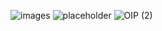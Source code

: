 
![images](https://github.com/samik1234/hello/assets/82882143/f2b119be-9bf2-40af-9173-f0ce81f41f5f)
![placeholder](https://github.com/samik1234/hello/assets/82882143/b4a14ad9-4048-4982-a841-00abfa6c4dad)
![OIP (2)](https://github.com/samik1234/hello/assets/82882143/dd618c62-112d-4e57-a288-273d7d8834a5)
